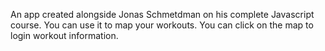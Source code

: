 An app created alongside Jonas Schmetdman on his complete Javascript course. You can use it to map your workouts.
You can click on the map to login workout information.
